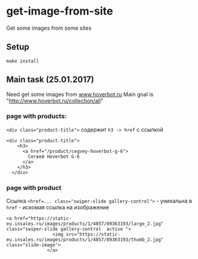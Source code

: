 # get-image-from-site
Get some images from some sites

## Setup

```
make install
```

## Main task (25.01.2017)
Need get some images from www.hoverbot.ru
Main goal is "http://www.hoverbot.ru/collection/all"

### page with products:
`<div class="product-title">` содержит `h3 -> href` с ссылкой

```
<div class="product-title">
    <h3>
      <a href="/product/cegvey-hoverbot-g-6">
        Cегвей Hoverbot G-6
      </a>
    </h3>
  </div>
```

### page with product
Ссылка `<href=... class="swiper-slide gallery-control">` - уникальна
в `href` - искомая ссылка на изображение

```
<a href="https://static-eu.insales.ru/images/products/1/4857/89363193/large_2.jpg" class="swiper-slide gallery-control  active ">
                 <img src="https://static-eu.insales.ru/images/products/1/4857/89363193/thumb_2.jpg" class="slide-image">
               </a>

```            

